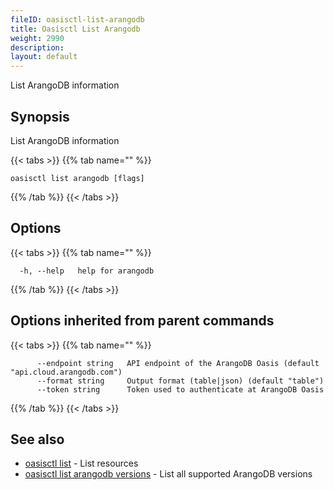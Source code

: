 ```yaml
---
fileID: oasisctl-list-arangodb
title: Oasisctl List Arangodb
weight: 2990
description: 
layout: default
---
```

List ArangoDB information

## Synopsis

List ArangoDB information

{{< tabs >}}
{{% tab name="" %}}
```
oasisctl list arangodb [flags]
```
{{% /tab %}}
{{< /tabs >}}

## Options

{{< tabs >}}
{{% tab name="" %}}
```
  -h, --help   help for arangodb
```
{{% /tab %}}
{{< /tabs >}}

## Options inherited from parent commands

{{< tabs >}}
{{% tab name="" %}}
```
      --endpoint string   API endpoint of the ArangoDB Oasis (default "api.cloud.arangodb.com")
      --format string     Output format (table|json) (default "table")
      --token string      Token used to authenticate at ArangoDB Oasis
```
{{% /tab %}}
{{< /tabs >}}

## See also

* [oasisctl list]()	 - List resources
* [oasisctl list arangodb versions](oasisctl-list-arangodb-versions)	 - List all supported ArangoDB versions

